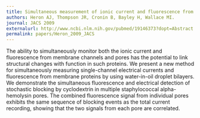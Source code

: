 ```yaml
---
title: Simultaneous measurement of ionic current and fluorescence from single protein pores.
authors: Heron AJ, Thompson JR, Cronin B, Bayley H, Wallace MI.
journal: JACS 2009 
externalurl: http://www.ncbi.nlm.nih.gov/pubmed/19146373?dopt=Abstract
permalink: papers/Heron_2009_JACS
---
```

The ability to simultaneously monitor both the ionic current and fluorescence from membrane channels and pores has the potential to link structural changes with function in such proteins. We present a new method for simultaneously measuring single-channel electrical currents and fluorescence from membrane proteins by using water-in-oil droplet bilayers. We demonstrate the simultaneous fluorescence and electrical detection of stochastic blocking by cyclodextrin in multiple staphylococcal alpha-hemolysin pores. The combined fluorescence signal from individual pores exhibits the same sequence of blocking events as the total current recording, showing that the two signals from each pore are correlated.